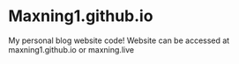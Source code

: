 # Maxning1.github.io
My personal blog website code! Website can be accessed at maxning1.github.io or maxning.live
